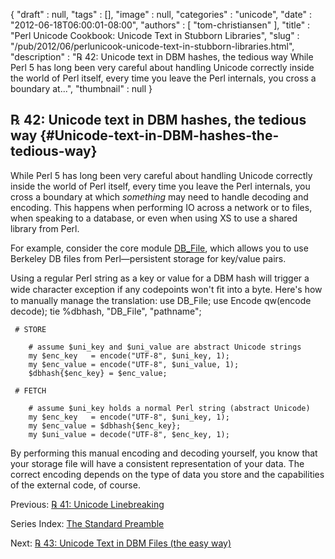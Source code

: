{
   "draft" : null,
   "tags" : [],
   "image" : null,
   "categories" : "unicode",
   "date" : "2012-06-18T06:00:01-08:00",
   "authors" : [
      "tom-christiansen"
   ],
   "title" : "Perl Unicode Cookbook: Unicode Text in Stubborn Libraries",
   "slug" : "/pub/2012/06/perlunicook-unicode-text-in-stubborn-libraries.html",
   "description" : "℞ 42: Unicode text in DBM hashes, the tedious way While Perl 5 has long been very careful about handling Unicode correctly inside the world of Perl itself, every time you leave the Perl internals, you cross a boundary at...",
   "thumbnail" : null
}





℞ 42: Unicode text in DBM hashes, the tedious way {#Unicode-text-in-DBM-hashes-the-tedious-way}
-------------------------------------------------

While Perl 5 has long been very careful about handling Unicode correctly
inside the world of Perl itself, every time you leave the Perl
internals, you cross a boundary at which *something* may need to handle
decoding and encoding. This happens when performing IO across a network
or to files, when speaking to a database, or even when using XS to use a
shared library from Perl.

For example, consider the core module
[DB\_File](http://search.cpan.org/perldoc?DB_File), which allows you to
use Berkeley DB files from Perl—persistent storage for key/value pairs.

Using a regular Perl string as a key or value for a DBM hash will
trigger a wide character exception if any codepoints won't ﬁt into a
byte. Here's how to manually manage the translation:
        use DB_File;
        use Encode qw(encode decode);
        tie %dbhash, "DB_File", "pathname";

     # STORE

        # assume $uni_key and $uni_value are abstract Unicode strings
        my $enc_key   = encode("UTF-8", $uni_key, 1);
        my $enc_value = encode("UTF-8", $uni_value, 1);
        $dbhash{$enc_key} = $enc_value;

     # FETCH

        # assume $uni_key holds a normal Perl string (abstract Unicode)
        my $enc_key   = encode("UTF-8", $uni_key, 1);
        my $enc_value = $dbhash{$enc_key};
        my $uni_value = decode("UTF-8", $enc_key, 1);

By performing this manual encoding and decoding yourself, you know that
your storage file will have a consistent representation of your data.
The correct encoding depends on the type of data you store and the
capabilities of the external code, of course.

Previous: [℞ 41: Unicode
Linebreaking](/media/_pub_2012_06_perlunicook-unicode-text-in-stubborn-libraries/perlunicook-unicode-linebreaking.html)

Series Index: [The Standard
Preamble](/media/_pub_2012_06_perlunicook-unicode-text-in-stubborn-libraries/perlunicook-standard-preamble.html)

Next: [℞ 43: Unicode Text in DBM Files (the easy
way)](/media/_pub_2012_06_perlunicook-unicode-text-in-stubborn-libraries/perlunicook-unicode-text-in-dbm-files-the-easy-way.html)


